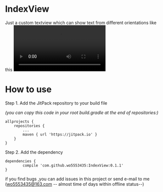 # IndexView
Just a custom textview  which can show text from different orientations like this
![点击展示](https://github.com/wo5553435/IndexView/raw/master/gif/device-2017-12-11-143113.mp4)

# How to use


Step 1. Add the JitPack repository to your build file


_(you can copy this code in your root build.gradle at the end of repositories:)_

	allprojects {
		repositories {
			...
			maven { url 'https://jitpack.io' }
		}
	}
  
Step 2. Add the dependency

	dependencies {
	        compile 'com.github.wo5553435:IndexView:0.1.1'
	}
if you find bugs ,you can add issues in this project or send e-mail to  me (wo5553435@163.com -- almost  time of days within  offline status--) 
